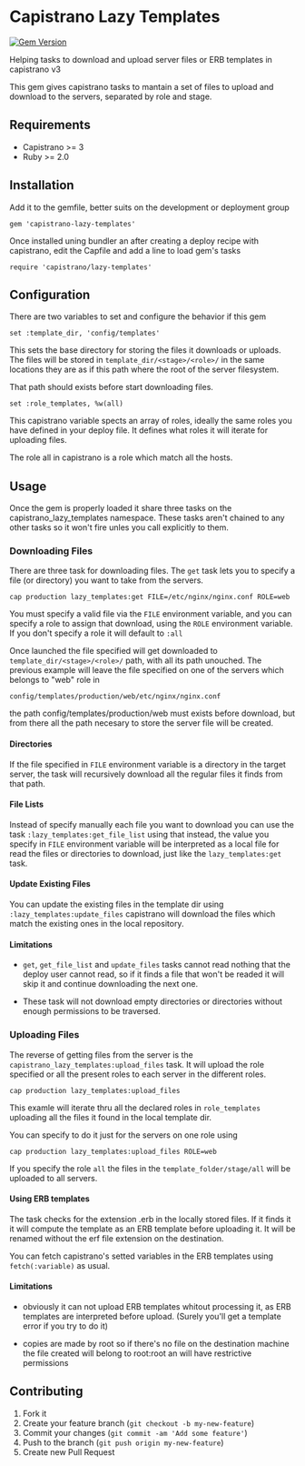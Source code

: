 # Capistrano Lazy Templates

[![Gem Version](https://badge.fury.io/rb/capistrano-lazy-templates.svg)](http://badge.fury.io/rb/capistrano-lazy-templates)

Helping tasks to download and upload server files or ERB templates in capistrano  v3

This gem gives capistrano tasks to mantain a set of files to upload and download to the servers, separated by role and stage.

## Requirements

- Capistrano >= 3
- Ruby >= 2.0

## Installation

Add it to the gemfile, better suits on the development or deployment group

    gem 'capistrano-lazy-templates'

Once installed uning bundler an after creating a deploy recipe with capistrano, edit the Capfile and add a line to load gem's tasks

    require 'capistrano/lazy-templates'

## Configuration

There are two variables to set and configure the behavior if this gem

    set :template_dir, 'config/templates'

This sets the base directory for storing the files it downloads or uploads. The files will be stored in `template_dir/<stage>/<role>/` in the same locations they are as if this path where the root of the server filesystem.

That path should exists before start downloading files.

    set :role_templates, %w(all)

This capistrano variable spects an array of roles, ideally the same roles you have defined in your deploy file. It defines what roles it will iterate for uploading files.

The role all in capistrano is a role which match all the hosts.

## Usage

Once the gem is properly loaded it share three tasks on the capistrano_lazy_templates namespace. These tasks aren't chained to any other tasks so it won't fire unles you call explicitly to them.

### Downloading Files

There are three task for downloading files. The `get` task lets you to specify a file (or directory) you want to take from the servers.

    cap production lazy_templates:get FILE=/etc/nginx/nginx.conf ROLE=web

You must specify a valid file via the `FILE` environment variable, and you can specify a role to assign that download, using the `ROLE` environment variable. If you don't specify a role it will default to `:all`

Once launched the file specified will get downloaded to `template_dir/<stage>/<role>/` path, with all its path unouched. The previous example will leave the file specified on one of the servers which belongs to "web" role in

    config/templates/production/web/etc/nginx/nginx.conf

the path config/templates/production/web must exists before download, but from there all the path necesary to store the server file will be created.

#### Directories

If the file specified in `FILE` environment variable is a directory in the target server, the task will recursively download all the regular files it finds from that path.

#### File Lists

Instead of specify manually each file you want to download you can use the task `:lazy_templates:get_file_list` using that instead, the value you specify in `FILE` environment variable will be interpreted as a local file for read the files or directories to download, just like the `lazy_templates:get` task.

#### Update Existing Files

You can update the existing files in the template dir using `:lazy_templates:update_files` capistrano will download the files which match the existing ones in the local repository.

#### Limitations

- `get`, `get_file_list` and `update_files` tasks cannot read nothing that the deploy user cannot read, so if it finds a file that won't be readed it will skip it and continue downloading the next one. 

- These task will not download empty directories or directories without enough permissions to be traversed.

### Uploading Files

The reverse of getting files from the server is the `capistrano_lazy_templates:upload_files` task. It will upload the role specified or all the present roles to each server in the different roles.

    cap production lazy_templates:upload_files

This examle will iterate thru all the declared roles in `role_templates` uploading all the files it found in the local template dir. 

You can specify to do it just for the servers on one role using 

    cap production lazy_templates:upload_files ROLE=web

If you specify the role `all` the files in the `template_folder/stage/all` will be uploaded to all servers.

#### Using ERB templates

The task checks for the extension .erb in the locally stored files. If it finds it it will compute the template as an ERB template before uploading it. It will be renamed without the erf file extension on the destination.

You can fetch capistrano's setted variables in the ERB templates using `fetch(:variable)` as usual.

#### Limitations

- obviously it can not upload ERB templates whitout processing it, as ERB templates are interpreted before upload. (Surely you'll get a template error if you try to do it)

- copies are made by root so if there's no file on the destination machine the file created will belong to root:root an will have restrictive permissions

## Contributing

1. Fork it
2. Create your feature branch (`git checkout -b my-new-feature`)
3. Commit your changes (`git commit -am 'Add some feature'`)
4. Push to the branch (`git push origin my-new-feature`)
5. Create new Pull Request


